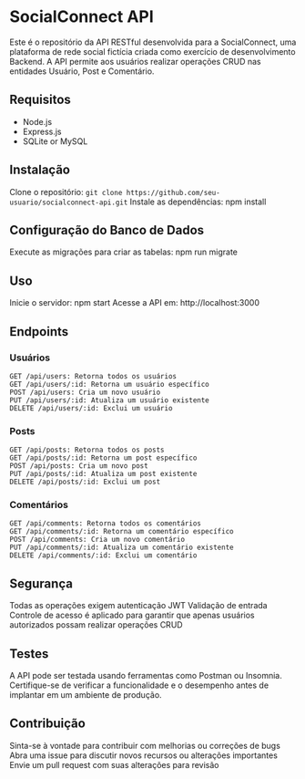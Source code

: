 # **SocialConnect API**

Este é o repositório da API RESTful desenvolvida para a SocialConnect, uma plataforma de rede social fictícia criada como exercício de desenvolvimento Backend. A API permite aos usuários realizar operações CRUD nas entidades Usuário, Post e Comentário.

## Requisitos
  - Node.js
  - Express.js
  - SQLite or MySQL
  
## Instalação
  Clone o repositório: `git clone https://github.com/seu-usuario/socialconnect-api.git`
  Instale as dependências: npm install
  
## Configuração do Banco de Dados
  Execute as migrações para criar as tabelas: npm run migrate

## Uso
  Inicie o servidor: npm start
  Acesse a API em: http://localhost:3000
  
## Endpoints
  ### Usuários
    GET /api/users: Retorna todos os usuários
    GET /api/users/:id: Retorna um usuário específico
    POST /api/users: Cria um novo usuário
    PUT /api/users/:id: Atualiza um usuário existente
    DELETE /api/users/:id: Exclui um usuário
### Posts
    GET /api/posts: Retorna todos os posts
    GET /api/posts/:id: Retorna um post específico
    POST /api/posts: Cria um novo post
    PUT /api/posts/:id: Atualiza um post existente
    DELETE /api/posts/:id: Exclui um post
### Comentários
    GET /api/comments: Retorna todos os comentários
    GET /api/comments/:id: Retorna um comentário específico
    POST /api/comments: Cria um novo comentário
    PUT /api/comments/:id: Atualiza um comentário existente
    DELETE /api/comments/:id: Exclui um comentário
    
## Segurança
  Todas as operações exigem autenticação JWT
  Validação de entrada
  Controle de acesso é aplicado para garantir que apenas usuários autorizados possam realizar operações CRUD
  
## Testes
  A API pode ser testada usando ferramentas como Postman ou Insomnia. Certifique-se de verificar a funcionalidade e o desempenho antes de implantar em um ambiente de produção.

## Contribuição
  Sinta-se à vontade para contribuir com melhorias ou correções de bugs
  Abra uma issue para discutir novos recursos ou alterações importantes
  Envie um pull request com suas alterações para revisão
